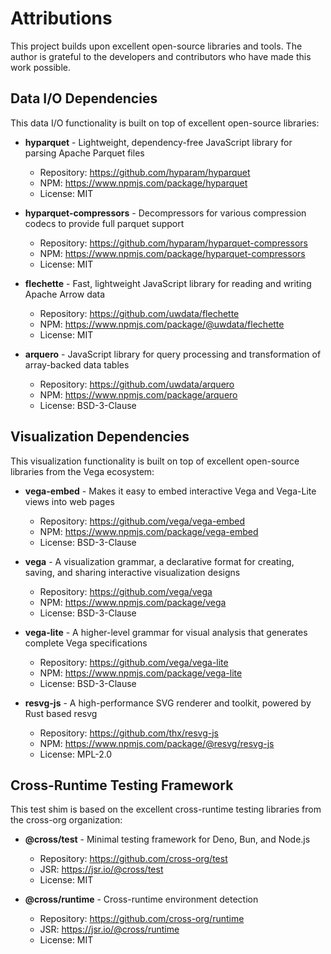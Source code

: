 # Attributions

This project builds upon excellent open-source libraries and tools. The author is grateful to the developers and contributors who have made this work possible.

## Data I/O Dependencies

This data I/O functionality is built on top of excellent open-source libraries:

- **hyparquet** - Lightweight, dependency-free JavaScript library for parsing Apache Parquet files
  - Repository: https://github.com/hyparam/hyparquet
  - NPM: https://www.npmjs.com/package/hyparquet
  - License: MIT

- **hyparquet-compressors** - Decompressors for various compression codecs to provide full parquet support
  - Repository: https://github.com/hyparam/hyparquet-compressors
  - NPM: https://www.npmjs.com/package/hyparquet-compressors
  - License: MIT

- **flechette** - Fast, lightweight JavaScript library for reading and writing Apache Arrow data
  - Repository: https://github.com/uwdata/flechette
  - NPM: https://www.npmjs.com/package/@uwdata/flechette
  - License: MIT

- **arquero** - JavaScript library for query processing and transformation of array-backed data tables
  - Repository: https://github.com/uwdata/arquero
  - NPM: https://www.npmjs.com/package/arquero
  - License: BSD-3-Clause

## Visualization Dependencies

This visualization functionality is built on top of excellent open-source libraries from the Vega ecosystem:

- **vega-embed** - Makes it easy to embed interactive Vega and Vega-Lite views into web pages
  - Repository: https://github.com/vega/vega-embed
  - NPM: https://www.npmjs.com/package/vega-embed
  - License: BSD-3-Clause

- **vega** - A visualization grammar, a declarative format for creating, saving, and sharing interactive visualization designs
  - Repository: https://github.com/vega/vega
  - NPM: https://www.npmjs.com/package/vega
  - License: BSD-3-Clause

- **vega-lite** - A higher-level grammar for visual analysis that generates complete Vega specifications
  - Repository: https://github.com/vega/vega-lite
  - NPM: https://www.npmjs.com/package/vega-lite
  - License: BSD-3-Clause

- **resvg-js** - A high-performance SVG renderer and toolkit, powered by Rust based resvg
  - Repository: https://github.com/thx/resvg-js
  - NPM: https://www.npmjs.com/package/@resvg/resvg-js
  - License: MPL-2.0

## Cross-Runtime Testing Framework

This test shim is based on the excellent cross-runtime testing libraries from the cross-org organization:

- **@cross/test** - Minimal testing framework for Deno, Bun, and Node.js
  - Repository: https://github.com/cross-org/test
  - JSR: https://jsr.io/@cross/test
  - License: MIT

- **@cross/runtime** - Cross-runtime environment detection
  - Repository: https://github.com/cross-org/runtime  
  - JSR: https://jsr.io/@cross/runtime
  - License: MIT
